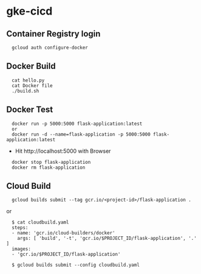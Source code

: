 # gke-cicd

## Container Registry login

~~~
  gcloud auth configure-docker
~~~

## Docker Build

~~~
  cat hello.py
  cat Docker file
  ./build.sh
~~~

## Docker Test

~~~
  docker run -p 5000:5000 flask-application:latest 
  or
  docker run -d --name=flask-application -p 5000:5000 flask-application:latest
~~~

  * Hit http://localhost:5000 with Browser

~~~
  docker stop flask-application
  docker rm flask-application
~~~

## Cloud Build

~~~
  gcloud builds submit --tag gcr.io/<project-id>/flask-application .
~~~

or

~~~
  $ cat cloudbuild.yaml
  steps:
  - name: 'gcr.io/cloud-builders/docker'
    args: [ 'build', '-t', 'gcr.io/$PROJECT_ID/flask-application', '.' ]
  images:
  - 'gcr.io/$PROJECT_ID/flask-application'

  $ gcloud builds submit --config cloudbuild.yaml
~~~

